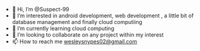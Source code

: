 - 👋 Hi, I’m @Suspect-99
- 👀 I’m interested in android development, web development , a little bit of database management and finally cloud computiing 
- 🌱 I’m currently learning cloud computing
- 💞️ I’m looking to collaborate on any project within my interest 
- 📫 How to reach me wesleysnypes02@gmail.com

<!---
Suspect-99/Suspect-99 is a ✨ special ✨ repository because its `README.md` (this file) appears on your GitHub profile.
You can click the Preview link to take a look at your changes.
--->
